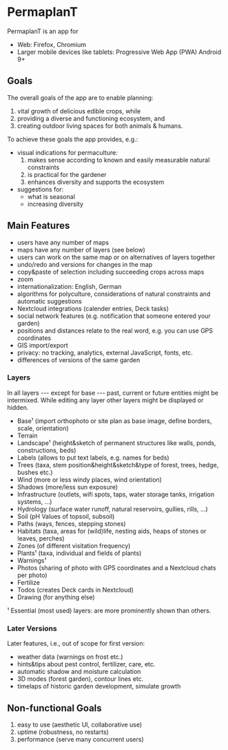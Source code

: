 # PermaplanT

PermaplanT is an app for

- Web: Firefox, Chromium
- Larger mobile devices like tablets: Progressive Web App (PWA) Android 9+

## Goals

The overall goals of the app are to enable planning:

1. vital growth of delicious edible crops, while
2. providing a diverse and functioning ecosystem, and
3. creating outdoor living spaces for both animals & humans.

To achieve these goals the app provides, e.g.:

- visual indications for permaculture:
  1. makes sense according to known and easily measurable natural constraints
  2. is practical for the gardener
  3. enhances diversity and supports the ecosystem
- suggestions for:
  - what is seasonal
  - increasing diversity

## Main Features

- users have any number of maps
- maps have any number of layers (see below)
- users can work on the same map or on alternatives of layers together
- undo/redo and versions for changes in the map
- copy&paste of selection including succeeding crops across maps
- zoom
- internationalization: English, German
- algorithms for polyculture, considerations of natural constraints and automatic suggestions
- Nextcloud integrations (calender entries, Deck tasks)
- social network features (e.g. notification that someone entered your garden)
- positions and distances relate to the real word, e.g. you can use GPS coordinates
- GIS import/export
- privacy: no tracking, analytics, external JavaScript, fonts, etc.
- differences of versions of the same garden

### Layers

In all layers --- except for base --- past, current or future entities might be intermixed.
While editing any layer other layers might be displayed or hidden.

- Base¹ (import orthophoto or site plan as base image, define borders, scale, orientation)
- Terrain
- Landscape¹ (height&sketch of permanent structures like walls, ponds, constructions, beds)
- Labels (allows to put text labels, e.g. names for beds)
- Trees (taxa, stem position&height&sketch&type of forest, trees, hedge, bushes etc.)
- Wind (more or less windy places, wind orientation)
- Shadows (more/less sun exposure)
- Infrastructure (outlets, wifi spots, taps, water storage tanks, irrigation systems, ...)
- Hydrology (surface water runoff, natural reservoirs, gullies, rills, ...)
- Soil (pH Values of topsoil, subsoil)
- Paths (ways, fences, stepping stones)
- Habitats (taxa, areas for (wild)life, nesting aids, heaps of stones or leaves, perches)
- Zones (of different visitation frequency)
- Plants¹ (taxa, individual and fields of plants)
- Warnings¹
- Photos (sharing of photo with GPS coordinates and a Nextcloud chats per photo)
- Fertilize
- Todos (creates Deck cards in Nextcloud)
- Drawing (for anything else)

¹ Essential (most used) layers: are more prominently shown than others.

### Later Versions

Later features, i.e., out of scope for first version:

- weather data (warnings on frost etc.)
- hints&tips about pest control, fertilizer, care, etc.
- automatic shadow and moisture calculation
- 3D modes (forest garden), contour lines etc.
- timelaps of historic garden development, simulate growth

## Non-functional Goals

1. easy to use (aesthetic UI, collaborative use)
2. uptime (robustness, no restarts)
3. performance (serve many concurrent users)
